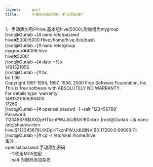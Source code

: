 ```yaml
---
layout:     post
title:      不使用USERADD，手动添加用户
---
```

<div id="article_content" class="article_content clearfix csdn-tracking-statistics" data-pid="blog" data-mod="popu_307" data-dsm="post">
								            <link rel="stylesheet" href="https://csdnimg.cn/release/phoenix/template/css/ck_htmledit_views-f76675cdea.css">
						<div class="htmledit_views" id="content_views">
                
1、手动添加用户hive,基本组hive(5000),附加组为mygroup<br>
[root@Ourlab ~]# nano /etc/passwd<br>
hive:x:5000:5000:Hive:/home/hive:/bin/bash<br>
[root@Ourlab ~]# nano /etc/group<br>
mygroup:x:4006:hive<br>
hive:x:5000:<br>
[root@Ourlab ~]# date +%s<br>
1491321056<br>
[root@Ourlab ~]# bc<br>
bc 1.06<br>
Copyright 1991-1994, 1997, 1998, 2000 Free Software Foundation, Inc.<br>
This is free software with ABSOLUTELY NO WARRANTY.<br>
For details type `warranty'. <br>
1491321056/86400<br>
17260<br>
[root@Ourlab ~]# openssl passwd -1 -salt '123456789'<br>
Password: <br>
$1$12345678$UlXDpHTkznPWJJdUBNVIB0<br>
[root@Ourlab ~]# nano /etc/shadow<br>
hive:$1$12345678$UlXDpHTkznPWJJdUBNVIB0:17260:0:99999:7:::<br>
[root@Ourlab ~]# cp -r /etc/skel /home/hive<br>
备注：<br>
openssl passwd:手动添加密码<br>
    -1:使用MD5加密<br>
    -salt:为密码添加杂质
            </div>
                </div>